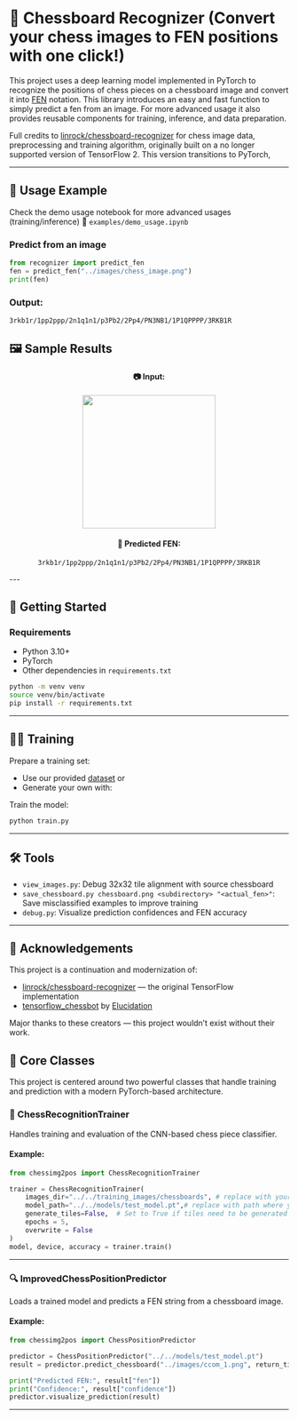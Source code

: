 # 🧠 Chessboard Recognizer (Convert your chess images to FEN positions with one click!)

This project uses a deep learning model implemented in PyTorch to recognize the positions of chess pieces on a chessboard image and convert it into [FEN](https://en.wikipedia.org/wiki/Forsyth%E2%80%93Edwards_Notation) notation. This library introduces an easy and fast function to simply predict a fen from an image. For more advanced usage it also provides reusable components for training, inference, and data preparation.

Full credits to [linrock/chessboard-recognizer](https://github.com/linrock/chessboard-recognizer) for chess image data, preprocessing and training algorithm, originally built on a no longer supported version of TensorFlow 2. This version transitions to PyTorch, 

---

## 🧪 Usage Example

Check the demo usage notebook 
for more advanced usages (training/inference) 
📓 `examples/demo_usage.ipynb`

### Predict from an image

```python
from recognizer import predict_fen
fen = predict_fen("../images/chess_image.png")
print(fen)
```

### Output:

```text
3rkb1r/1pp2ppp/2n1q1n1/p3Pb2/2Pp4/PN3NB1/1P1QPPPP/3RKB1R
```

## 🖼️ Sample Results

<div align="center">

#### 📷 Input:
<!-- Replace the below link with your image or keep this as a placeholder -->
<img src="images/chess_image.png" width=240 />

#### 🎯 Predicted FEN:
`3rkb1r/1pp2ppp/2n1q1n1/p3Pb2/2Pp4/PN3NB1/1P1QPPPP/3RKB1R`

</div>
---

## 🚀 Getting Started

### Requirements

- Python 3.10+
- PyTorch
- Other dependencies in `requirements.txt`

```bash
python -m venv venv
source venv/bin/activate
pip install -r requirements.txt
```

---



## 🏋️‍♀️ Training

Prepare a training set:

- Use our provided [dataset](INSERT_YOUR_TRAINING_DATASET_LINK_HERE) or
- Generate your own with:


Train the model:

```bash
python train.py
```

---

## 🛠️ Tools

- `view_images.py`: Debug 32x32 tile alignment with source chessboard
- `save_chessboard.py chessboard.png <subdirectory> "<actual_fen>"`: Save misclassified examples to improve training
- `debug.py`: Visualize prediction confidences and FEN accuracy

---



## 🙏 Acknowledgements

This project is a continuation and modernization of:

- [linrock/chessboard-recognizer](https://github.com/linrock/chessboard-recognizer) — the original TensorFlow implementation
- [tensorflow_chessbot](https://github.com/Elucidation/tensorflow_chessbot) by [Elucidation](https://github.com/Elucidation)

Major thanks to these creators — this project wouldn’t exist without their work.

## 🧠 Core Classes

This project is centered around two powerful classes that handle training and prediction with a modern PyTorch-based architecture.

### 🔧 ChessRecognitionTrainer

Handles training and evaluation of the CNN-based chess piece classifier.

#### Example:

```python
from chessimg2pos import ChessRecognitionTrainer

trainer = ChessRecognitionTrainer(
    images_dir="../../training_images/chessboards", # replace with your path
    model_path="../../models/test_model.pt",# replace with path where you want models tgo be saved
    generate_tiles=False,  # Set to True if tiles need to be generated from boards
    epochs = 5,
    overwrite = False
)
model, device, accuracy = trainer.train()
```

---

### 🔍 ImprovedChessPositionPredictor

Loads a trained model and predicts a FEN string from a chessboard image.

#### Example:

```python
from chessimg2pos import ChessPositionPredictor

predictor = ChessPositionPredictor("../../models/test_model.pt")
result = predictor.predict_chessboard("../images/ccom_1.png", return_tiles=True)

print("Predicted FEN:", result["fen"])
print("Confidence:", result["confidence"])
predictor.visualize_prediction(result)
```

---
